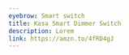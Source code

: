 ```yaml
---
eyebrow: Smart switch
title: Kasa Smart Dimmer Switch
description: Lorem
link: https://amzn.to/4fRD4gJ
---
```

